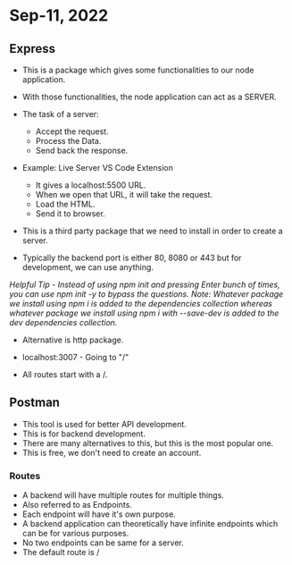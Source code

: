 # Sep-11, 2022

## Express
- This is a package which gives some functionalities to our node application.
- With those functionalities, the node application can act as a SERVER.
- The task of a server:
  - Accept the request.
  - Process the Data.
  - Send back the response.

- Example: Live Server VS Code Extension
  - It gives a localhost:5500 URL.
  - When we open that URL, it will take the request.
  - Load the HTML.
  - Send it to browser.

- This is a third party package that we need to install in order to create a server.
- Typically the backend port is either 80, 8080 or 443 but for development, we can use anything.

*Helpful Tip - Instead of using npm init and pressing Enter bunch of times, you can use npm init -y to bypass the questions.*
*Note: Whatever package we install using npm i is added to the dependencies collection whereas whatever package we install using npm i with --save-dev is added to the dev dependencies collection.*

- Alternative is http package.

- localhost:3007 - Going to "/"
- All routes start with a /.


## Postman
- This tool is used for better API development.
- This is for backend development.
- There are many alternatives to this, but this is the most popular one.
- This is free, we don't need to create an account.

### Routes
- A backend will have multiple routes for multiple things.
- Also referred to as Endpoints.
- Each endpoint will have it's own purpose.
- A backend application can theoretically have infinite endpoints which can be for various purposes.
- No two endpoints can be same for a server.
- The default route is /